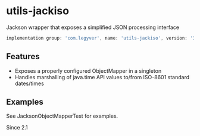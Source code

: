 # utils-jackiso
Jackson wrapper that exposes a simplified JSON processing interface

```groovy
implementation group: 'com.legyver', name: 'utils-jackiso', version: '3.4.0-alpha.4'
```
## Features
- Exposes a properly configured ObjectMapper in a singleton
- Handles marshalling of java.time API values to/from ISO-8601 standard dates/times

## Examples
See JacksonObjectMapperTest for examples.


Since 2.1